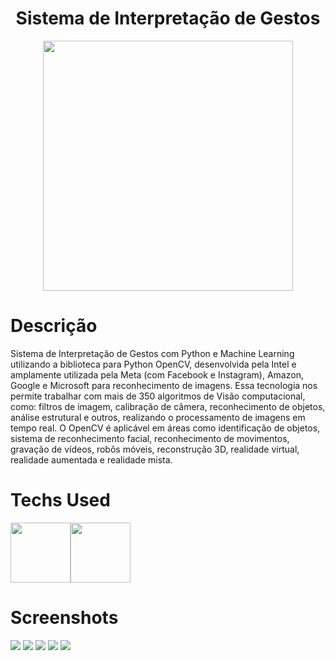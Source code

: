 
<div align="center">
    <h1>Sistema de Interpretação de Gestos</h1>
    <img src="https://i.imgur.com/ytL2dBF.png" width="400px">
</div>
     
  <!--<p align="center">
  <a href="https://skillicons.dev">
    <img src="https://skillicons.dev/icons?i=py,django,flask,mongodb,sqlite" />
  </a>
</p-->



# Descrição
Sistema de Interpretação de Gestos com Python e Machine Learning utilizando a biblioteca para Python OpenCV, desenvolvida pela Intel e amplamente utilizada pela Meta (com Facebook e Instagram), Amazon, Google e Microsoft para reconhecimento de imagens. Essa tecnologia nos permite trabalhar com mais de 350 algoritmos de Visão computacional, como: filtros de imagem, calibração de câmera, reconhecimento de objetos, análise estrutural e outros, realizando o processamento de imagens em tempo real. O OpenCV é aplicável em áreas como identificação de objetos, sistema de reconhecimento facial, reconhecimento de movimentos, gravação de vídeos, robôs móveis, reconstrução 3D, realidade virtual, realidade aumentada e realidade mista.

 

# Techs Used
 <img src="http://cdn.jsdelivr.net/gh/devicons/devicon/icons/python/python-original.svg" height="96" width="96px" /><img src="https://cdn.jsdelivr.net/gh/devicons/devicon/icons/opencv/opencv-original-wordmark.svg" height="96" width="96px" />



# Screenshots
  <img src="https://i.imgur.com/Mp8Zdps.png"> 
  <img src="https://i.imgur.com/zvTHFPX.png">
  <img src="https://i.imgur.com/phLrlJL.png"> 
  <img src="https://i.imgur.com/YMWUukW.png"> 
  <img src="https://i.imgur.com/HZbK43b.png">
  
  
  

